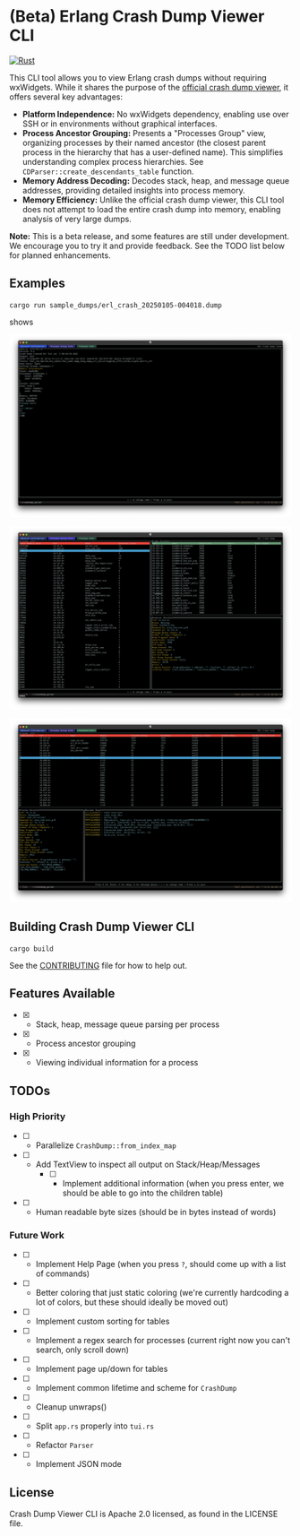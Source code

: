 # (Beta) Erlang Crash Dump Viewer CLI

[![Rust](https://github.com/WhatsApp/crashdump_viewer_cli/actions/workflows/rust.yml/badge.svg)](https://github.com/WhatsApp/crashdump_viewer_cli/actions/workflows/rust.yml)

This CLI tool allows you to view Erlang crash dumps without requiring wxWidgets. While it shares the purpose of the [official crash dump viewer](https://www.erlang.org/doc/apps/observer/crashdump_ug.html), it offers several key advantages:

* **Platform Independence:** No wxWidgets dependency, enabling use over SSH or in environments without graphical interfaces.
* **Process Ancestor Grouping:** Presents a "Processes Group" view, organizing processes by their named ancestor (the closest parent process in the hierarchy that has a user-defined name). This simplifies understanding complex process hierarchies. See `CDParser::create_descendants_table` function. 
* **Memory Address Decoding:** Decodes stack, heap, and message queue addresses, providing detailed insights into process memory.
* **Memory Efficiency:** Unlike the official crash dump viewer, this CLI tool does not attempt to load the entire crash dump into memory, enabling analysis of very large dumps.

**Note:** This is a beta release, and some features are still under development. We encourage you to try it and provide feedback. See the TODO list below for planned enhancements.

## Examples
```
cargo run sample_dumps/erl_crash_20250105-004018.dump
```

shows

![general_view](./screenshots/general_view.png)

![process_group](./screenshots/process_group.png)

![process_view](./screenshots/process_view.png)



## Building Crash Dump Viewer CLI
```
cargo build
```

See the [CONTRIBUTING](CONTRIBUTING.md) file for how to help out.

## Features Available
- [x] - Stack, heap, message queue parsing per process
- [x] - Process ancestor grouping
- [x] - Viewing individual information for a process

## TODOs
### High Priority
- [ ] - Parallelize `CrashDump::from_index_map`
- [ ] - Add TextView to inspect all output on Stack/Heap/Messages
    - [ ] - Implement additional information (when you press enter, we should be able to go into the children table)
- [ ] - Human readable byte sizes (should be in bytes instead of words)

### Future Work
- [ ] - Implement Help Page (when you press `?`, should come up with a list of commands)
- [ ] - Better coloring that just static coloring (we're currently hardcoding a lot of colors, but these should ideally be moved out)
- [ ] - Implement custom sorting for tables 
- [ ] - Implement a regex search for processes (current right now you can't search, only scroll down)
- [ ] - Implement page up/down for tables
- [ ] - Implement common lifetime and scheme for `CrashDump`
- [ ] - Cleanup unwraps()
- [ ] - Split `app.rs` properly into `tui.rs`
- [ ] - Refactor `Parser`
- [ ] - Implement JSON mode 

## License
Crash Dump Viewer CLI is Apache 2.0 licensed, as found in the LICENSE file.
